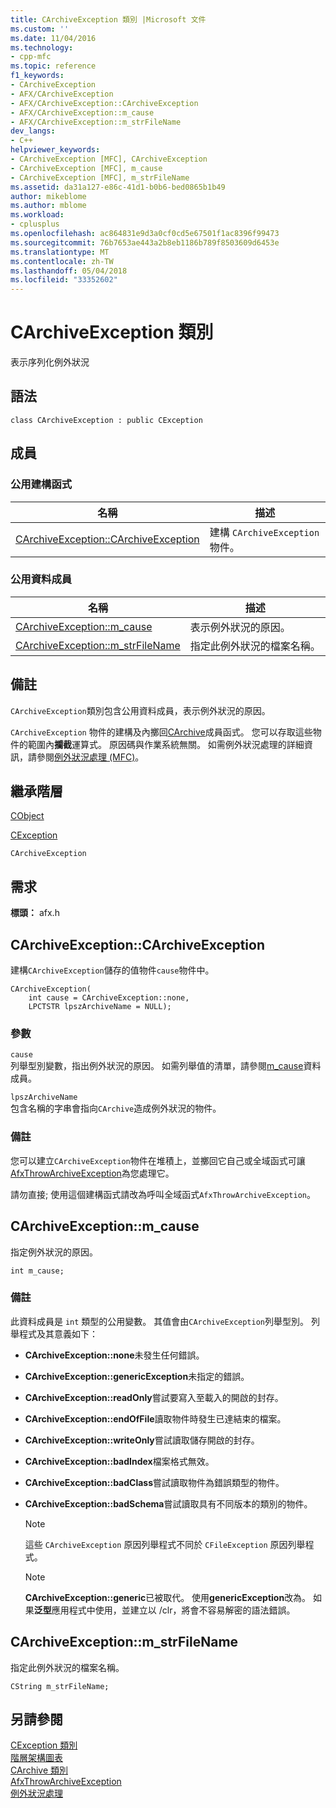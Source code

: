```yaml
---
title: CArchiveException 類別 |Microsoft 文件
ms.custom: ''
ms.date: 11/04/2016
ms.technology:
- cpp-mfc
ms.topic: reference
f1_keywords:
- CArchiveException
- AFX/CArchiveException
- AFX/CArchiveException::CArchiveException
- AFX/CArchiveException::m_cause
- AFX/CArchiveException::m_strFileName
dev_langs:
- C++
helpviewer_keywords:
- CArchiveException [MFC], CArchiveException
- CArchiveException [MFC], m_cause
- CArchiveException [MFC], m_strFileName
ms.assetid: da31a127-e86c-41d1-b0b6-bed0865b1b49
author: mikeblome
ms.author: mblome
ms.workload:
- cplusplus
ms.openlocfilehash: ac864831e9d3a0cf0cd5e67501f1ac8396f99473
ms.sourcegitcommit: 76b7653ae443a2b8eb1186b789f8503609d6453e
ms.translationtype: MT
ms.contentlocale: zh-TW
ms.lasthandoff: 05/04/2018
ms.locfileid: "33352602"
---
```

# <a name="carchiveexception-class"></a>CArchiveException 類別
表示序列化例外狀況  
  
## <a name="syntax"></a>語法  
  
```  
class CArchiveException : public CException  
```  
  
## <a name="members"></a>成員  
  
### <a name="public-constructors"></a>公用建構函式  
  
|名稱|描述|  
|----------|-----------------|  
|[CArchiveException::CArchiveException](#carchiveexception)|建構 `CArchiveException` 物件。|  
  
### <a name="public-data-members"></a>公用資料成員  
  
|名稱|描述|  
|----------|-----------------|  
|[CArchiveException::m_cause](#m_cause)|表示例外狀況的原因。|  
|[CArchiveException::m_strFileName](#m_strfilename)|指定此例外狀況的檔案名稱。|  
  
## <a name="remarks"></a>備註  
 `CArchiveException`類別包含公用資料成員，表示例外狀況的原因。  
  
 `CArchiveException` 物件的建構及內擲回[CArchive](../../mfc/reference/carchive-class.md)成員函式。 您可以存取這些物件的範圍內**攔截**運算式。 原因碼與作業系統無關。 如需例外狀況處理的詳細資訊，請參閱[例外狀況處理 (MFC)](../../mfc/exception-handling-in-mfc.md)。  
  
## <a name="inheritance-hierarchy"></a>繼承階層  
 [CObject](../../mfc/reference/cobject-class.md)  
  
 [CException](../../mfc/reference/cexception-class.md)  
  
 `CArchiveException`  
  
## <a name="requirements"></a>需求  
 **標頭：** afx.h  
  
##  <a name="carchiveexception"></a>  CArchiveException::CArchiveException  
 建構`CArchiveException`儲存的值物件`cause`物件中。  
  
```  
CArchiveException(
    int cause = CArchiveException::none,  
    LPCTSTR lpszArchiveName = NULL);
```  
  
### <a name="parameters"></a>參數  
 `cause`  
 列舉型別變數，指出例外狀況的原因。 如需列舉值的清單，請參閱[m_cause](#m_cause)資料成員。  
  
 `lpszArchiveName`  
 包含名稱的字串會指向`CArchive`造成例外狀況的物件。  
  
### <a name="remarks"></a>備註  
 您可以建立`CArchiveException`物件在堆積上，並擲回它自己或全域函式可讓[AfxThrowArchiveException](../../mfc/reference/exception-processing.md#afxthrowarchiveexception)為您處理它。  
  
 請勿直接; 使用這個建構函式請改為呼叫全域函式`AfxThrowArchiveException`。  
  
##  <a name="m_cause"></a>  CArchiveException::m_cause  
 指定例外狀況的原因。  
  
```  
int m_cause;  
```  
  
### <a name="remarks"></a>備註  
 此資料成員是 `int` 類型的公用變數。 其值會由`CArchiveException`列舉型別。 列舉程式及其意義如下：  
  
- **CArchiveException::none**未發生任何錯誤。  
  
- **CArchiveException::genericException**未指定的錯誤。  
  
- **CArchiveException::readOnly**嘗試要寫入至載入的開啟的封存。  
  
- **CArchiveException::endOfFile**讀取物件時發生已達結束的檔案。  
  
- **CArchiveException::writeOnly**嘗試讀取儲存開啟的封存。  
  
- **CArchiveException::badIndex**檔案格式無效。  
  
- **CArchiveException::badClass**嘗試讀取物件為錯誤類型的物件。  
  
- **CArchiveException::badSchema**嘗試讀取具有不同版本的類別的物件。  
  
    > [!NOTE]
    >  這些 `CArchiveException` 原因列舉程式不同於 `CFileException` 原因列舉程式。  
  
    > [!NOTE]
    > **CArchiveException::generic**已被取代。 使用**genericException**改為。 如果**泛型**應用程式中使用，並建立以 /clr，將會不容易解密的語法錯誤。  
  
##  <a name="m_strfilename"></a>  CArchiveException::m_strFileName  
 指定此例外狀況的檔案名稱。  
  
```  
CString m_strFileName;  
```  
  
## <a name="see-also"></a>另請參閱  
 [CException 類別](../../mfc/reference/cexception-class.md)   
 [階層架構圖表](../../mfc/hierarchy-chart.md)   
 [CArchive 類別](../../mfc/reference/carchive-class.md)   
 [AfxThrowArchiveException](../../mfc/reference/exception-processing.md#afxthrowarchiveexception)   
 [例外狀況處理](../../mfc/reference/exception-processing.md)

